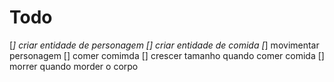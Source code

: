 # Todo

[*] criar entidade de personagem
[] criar entidade de comida
[*] movimentar personagem
[] comer comimda
[] crescer tamanho quando comer comida
[] morrer quando morder o corpo